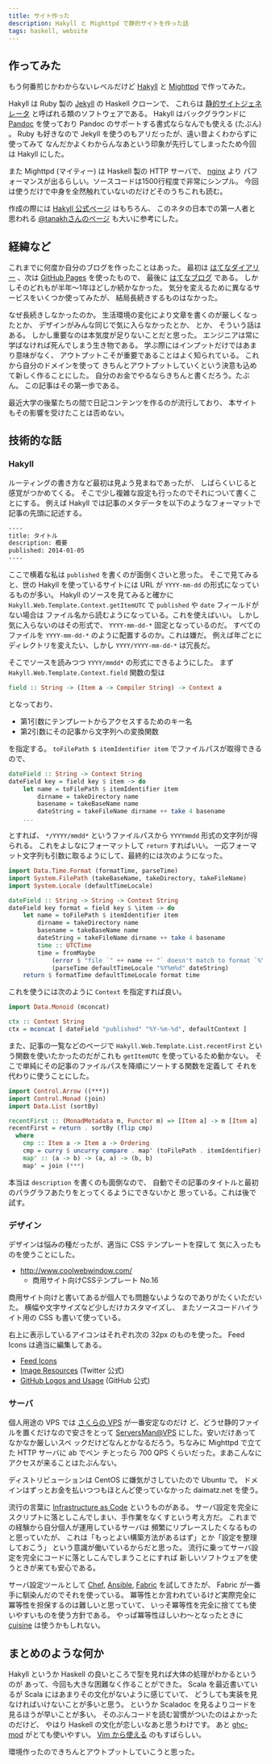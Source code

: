 ```yaml
---
title: サイト作った
description: Hakyll と Mighttpd で静的サイトを作った話
tags: haskell, website
---
```


## 作ってみた

もう何番煎じかわからないレベルだけど [Hakyll](http://jaspervdj.be/hakyll/)
と [Mighttpd](http://mew.org/~kazu/proj/mighttpd/) で作ってみた。

Hakyll は Ruby 製の [Jekyll](http://jekyllrb.com/) の Haskell クローンで、
これらは
[静的サイトジェネレータ](https://www.google.co.jp/search?q=%E9%9D%99%E7%9A%84%E3%82%B5%E3%82%A4%E3%83%88%E3%82%B8%E3%82%A7%E3%83%8D%E3%83%AC%E3%83%BC%E3%82%BF&lr=lang_ja)
と呼ばれる類のソフトウェアである。
Hakyll はバックグラウンドに [Pandoc](http://johnmacfarlane.net/pandoc/)
を使っており Pandoc のサポートする書式ならなんでも使える (たぶん) 。
Ruby も好きなので Jekyll を使うのもアリだったが、遠い昔よくわからずに使ってみて
なんだかよくわからんなあという印象が先行してしまったため今回は Hakyll にした。

また Mighttpd (マイティー) は Haskell 製の HTTP サーバで、
[nginx](http://nginx.org/) より
パフォーマンスが出るらしい。ソースコードは1500行程度で非常にシンプル。
今回は使うだけで中身を全然触れていないのだけどそのうちこれも読む。

作成の際には [Hakyll 公式ページ](http://jaspervdj.be/hakyll/) はもちろん、
このネタの日本での第一人者と思われる
[@tanakhさんのページ](http://tanakh.jp/posts/2011-11-05-haskell-infra.html)
も大いに参考にした。

## 経緯など

これまでに何度か自分のブログを作ったことはあった。
最初は [はてなダイアリー](http://d.hatena.ne.jp/) 、次は
[GitHub Pages](http://pages.github.com/) を使ったもので、
最後に [はてなブログ](http://hatenablog.com/) である。
しかしそのどれもが半年〜1年ほどしか続かなかった。
気分を変えるために異なるサービスをいくつか使ってみたが、
結局長続きするものはなかった。

なぜ長続きしなかったのか。
生活環境の変化により文章を書くのが厳しくなったとか、
デザインがみんな同じで気に入らなかったとか、
とか、
そういう話はある。
しかし重要なのは本気度が足りないことだと思った。
エンジニアは常に学ばなければ死んでしまう生き物である。
学ぶ際にはインプットだけではあまり意味がなく、
アウトプットこそが重要であることはよく知られている。
これから自分のドメインを使って
きちんとアウトプットしていくという決意も込めて新しく作ることにした。
自分のお金でやるならきちんと書くだろう。たぶん。
この記事はその第一歩である。

最近大学の後輩たちの間で日記コンテンツを作るのが流行しており、
本サイトもその影響を受けたことは否めない。

## 技術的な話

### Hakyll

ルーティングの書き方など最初は見よう見まねであったが、
しばらくいじると感覚がつかめてくる。
そこで少し複雑な設定も行ったのでそれについて書くことにする。
例えば Hakyll では記事のメタデータを以下のようなフォーマットで
記事の先頭に記述する。

```markdown
----
title: タイトル
description: 概要
published: 2014-01-05
----
```

ここで横着な私は `published` を書くのが面倒くさいと思った。
そこで見てみると、世の Hakyll を使っているサイトには URL が `YYYY-mm-dd`
の形式になっているものが多い。
Hakyll のソースを見てみると確かに `Hakyll.Web.Template.Context.getItemUTC` で
`published` や `date` フィールドがない場合は
ファイル名から読むようになっている。これを使えばいい。
しかし気に入らないのはその形式で、 `YYYY-mm-dd-*` 固定となっているのだ。
すべてのファイルを `YYYY-mm-dd-*` のように配置するのか。これは嫌だ。
例えば年ごとにディレクトリを変えたい、しかし `YYYY/YYYY-mm-dd-*` は冗長だ。

そこでソースを読みつつ `YYYY/mmdd*` の形式にできるようにした。
まず `Hakyll.Web.Template.Context.field` 関数の型は

```haskell
field :: String -> (Item a -> Compiler String) -> Context a
```

となっており、

- 第1引数にテンプレートからアクセスするためのキー名
- 第2引数にその記事から文字列への変換関数

を指定する。
`toFilePath $ itemIdentifier item` でファイルパスが取得できるので、

```haskell
dateField :: String -> Context String
dateField key = field key $ item -> do
    let name = toFilePath $ itemIdentifier item
        dirname = takeDirectory name
        basename = takeBaseName name
        dateString = takeFileName dirname ++ take 4 basename
    ...
```

とすれば、 `*/YYYY/mmdd*` というファイルパスから
`YYYYmmdd` 形式の文字列が得られる。
これをよしなにフォーマットして `return` すればいい。
一応フォーマット文字列も引数に取るようにして、最終的には次のようになった。

```haskell
import Data.Time.Format (formatTime, parseTime)
import System.FilePath (takeBaseName, takeDirectory, takeFileName)
import System.Locale (defaultTimeLocale)

dateField :: String -> String -> Context String
dateField key format = field key $ \item -> do
    let name = toFilePath $ itemIdentifier item
        dirname = takeDirectory name
        basename = takeBaseName name
        dateString = takeFileName dirname ++ take 4 basename
        time :: UTCTime
        time = fromMaybe
            (error $ "file `" ++ name ++ "` doesn't match to format `%Y/%m%d*`")
            (parseTime defaultTimeLocale "%Y%m%d" dateString)
    return $ formatTime defaultTimeLocale format time
```

これを使うには次のように `Context` を指定すれば良い。

```haskell
import Data.Monoid (mconcat)

ctx :: Context String
ctx = mconcat [ dateField "published" "%Y-%m-%d", defaultContext ]
```

また、記事の一覧などのページで `Hakyll.Web.Template.List.recentFirst`
という関数を使いたかったのだがこれも `getItemUTC` を使っているため動かない。
そこで単純にその記事のファイルパスを降順にソートする関数を定義して
それを代わりに使うことにした。

```haskell
import Control.Arrow ((***))
import Control.Monad (join)
import Data.List (sortBy)

recentFirst :: (MonadMetadata m, Functor m) => [Item a] -> m [Item a]
recentFirst = return . sortBy (flip cmp)
  where
    cmp :: Item a -> Item a -> Ordering
    cmp = curry $ uncurry compare . map' (toFilePath . itemIdentifier)
    map' :: (a -> b) -> (a, a) -> (b, b)
    map' = join (***)
```

本当は `description` を書くのも面倒なので、
自動でその記事のタイトルと最初のパラグラフあたりをとってくるようにできないかと
思っている。これは後で試す。

### デザイン

デザインは悩みの種だったが、適当に CSS テンプレートを探して
気に入ったものを使うことにした。

- <http://www.coolwebwindow.com/>
    - 商用サイト向けCSSテンプレート No.16

商用サイト向けと書いてあるが個人でも問題ないようなのでありがたくいただいた。
横幅や文字サイズなど少しだけカスタマイズし、
またソースコードハイライト用の CSS も書いて使っている。

右上に表示しているアイコンはそれぞれ次の 32px のものを使った。
Feed Icons は適当に編集してある。

- [Feed Icons](http://feedicons.com/)
- [Image Resources](https://dev.twitter.com/docs/image-resources) (Twitter 公式)
- [GitHub Logos and Usage](https://github.com/logos) (GitHub 公式)

### サーバ

個人用途の VPS では [さくらの VPS](http://vps.sakura.ad.jp/) が一番安定なのだけ
ど、どうせ静的ファイルを置くだけなので安さをとって
[ServersMan@VPS](http://dream.jp/vps/) にした。安いだけあってなかなか厳しいスペ
ックだけどなんとかなるだろう。ちなみに Mighttpd で立てた HTTP サーバに ab でベン
チとったら 700 QPS くらいだった。まあこんなにアクセスが来ることはたぶんない。

ディストリビューションは CentOS に嫌気がさしていたので Ubuntu で。
ドメインはずっとお金を払いつつもほとんど使っていなかった daimatz.net を使う。

流行の言葉に [Infrastructure as
Code](https://www.google.co.jp/search?q=infrastructure+as+code&lr=lang_ja)
というものがある。
サーバ設定を完全にスクリプトに落としこんでしまい、手作業をなくすという考え方だ。
これまでの経験から自分個人が運用しているサーバは
頻繁にリプレースしたくなるものと思っていたが、
これは「もっとよい構築方法があるはず」とか「設定を整理しておこう」
という意識が働いているからだと思った。
流行に乗ってサーバ設定を完全にコードに落としこんでしまうことにすれば
新しいソフトウェアを使うときが来ても安心である。

サーバ設定ツールとして
[Chef](http://www.getchef.com/chef/),
[Ansible](http://www.ansibleworks.com/),
[Fabric](http://fabfile.org/) を試してきたが、
Fabric が一番手に馴染んだのでそれを使っている。
冪等性とか言われているけど実際完全に冪等性を担保するのは難しいと思っていて、
いっそ冪等性を完全に捨てても使いやすいものを使う方針である。
やっぱ冪等性ほしいわ〜となったときに
[cuisine](https://github.com/sebastien/cuisine) は使うかもしれない。

## まとめのような何か

Hakyll というか Haskell の良いところで型を見れば大体の処理がわかるというのが
あって、今回も大きな困難なく作ることができた。
Scala を最近書いているが Scala にはあまりその文化がないように感じていて、
どうしても実装を見なければいけないことが多いと思う。
というか Scaladoc を見るよりコードを見るほうが早いことが多い。
そのぶんコードを読む習慣がついたのはよかったのだけど、
やはり Haskell の文化が恋しいなあと思うわけです。
あと [ghc-mod](http://www.mew.org/~kazu/proj/ghc-mod/)
がとても使いやすい。 [Vim から使える](https://github.com/eagletmt/ghcmod-vim)
のもすばらしい。

環境作ったのできちんとアウトプットしていこうと思った。
